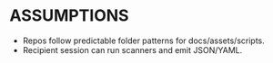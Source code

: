 # ASSUMPTIONS
- Repos follow predictable folder patterns for docs/assets/scripts.
- Recipient session can run scanners and emit JSON/YAML.

